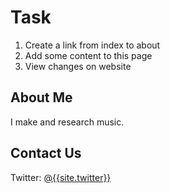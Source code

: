 # Task
1. Create a link from index to about
2. Add some content to this page
3. View changes on website

## About Me
I make and research music. 

## Contact Us
Twitter: [@{{site.twitter}}](https://twitter.com/{{site.twitter}})
